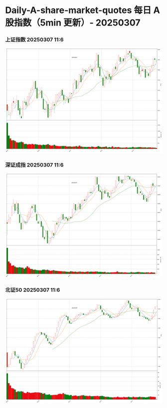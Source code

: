 
# Daily-A-share-market-quotes 每日 A 股指数（5min 更新）- 20250307

### 上证指数 20250307 11:6
![](./fig/2025/3/20250307-sh000001.png)

### 深证成指 20250307 11:6
![](./fig/2025/3/20250307-sz399001.png)

### 北证50 20250307 11:6
![](./fig/2025/3/20250307-bj899050.png)
